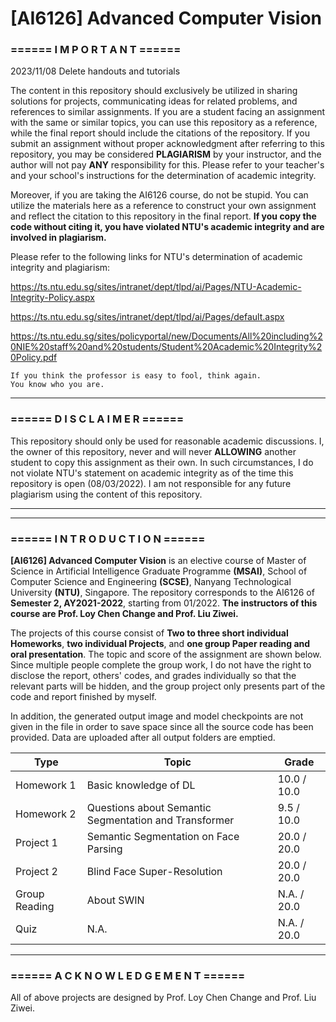 # [AI6126] Advanced Computer Vision

### **====== I M P O R T A N T ======**

2023/11/08 Delete handouts and tutorials

The content in this repository should exclusively be utilized in sharing solutions for projects, communicating ideas for related problems, and references to similar assignments. If you are a student facing an assignment with the same or similar topics, you can use this repository as a reference, while the final report should include the citations of the repository. If you submit an assignment without proper acknowledgment after referring to this repository, you may be considered **PLAGIARISM** by your instructor, and the author will not pay **ANY** responsibility for this. Please refer to your teacher's and your school's instructions for the determination of academic integrity.

Moreover, if you are taking the AI6126 course, do not be stupid. You can utilize the materials here as a reference to construct your own assignment and reflect the citation to this repository in the final report. **If you copy the code without citing it, you have violated NTU's academic integrity and are involved in plagiarism.**

Please refer to the following links for NTU's determination of academic integrity and plagiarism:

https://ts.ntu.edu.sg/sites/intranet/dept/tlpd/ai/Pages/NTU-Academic-Integrity-Policy.aspx

https://ts.ntu.edu.sg/sites/intranet/dept/tlpd/ai/Pages/default.aspx

https://ts.ntu.edu.sg/sites/policyportal/new/Documents/All%20including%20NIE%20staff%20and%20students/Student%20Academic%20Integrity%20Policy.pdf

    If you think the professor is easy to fool, think again.
    You know who you are.

---
### **====== D I S C L A I M E R ======**

This repository should only be used for reasonable academic discussions. I, the owner of this repository, never and will never **ALLOWING** another student to copy this assignment as their own. In such circumstances, I do not violate NTU's statement on academic integrity as of the time this repository is open (08/03/2022). I am not responsible for any future plagiarism using the content of this repository.

---
---
### **====== I N T R O D U C T I O N ======**
**[AI6126] Advanced Computer Vision** is an elective course of Master of Science in Artificial Intelligence Graduate Programme **(MSAI)**, School of Computer Science and Engineering **(SCSE)**, Nanyang Technological University **(NTU)**, Singapore. The repository corresponds to the AI6126 of **Semester 2, AY2021-2022**, starting from 01/2022. **The instructors of this course are Prof. Loy Chen Change and Prof. Liu Ziwei.**

The projects of this course consist of **Two to three short individual Homeworks**, **two individual Projects**, and **one group Paper reading and oral presentation**. The topic and score of the assignment are shown below. Since multiple people complete the group work, I do not have the right to disclose the report, others' codes, and grades individually so that the relevant parts will be hidden, and the group project only presents part of the code and report finished by myself.

In addition, the generated output image and model checkpoints are not given in the file in order to save space since all the source code has been provided. Data are uploaded after all output folders are emptied.

Type | Topic | Grade
------------ | ------------- | ---
Homework 1 | Basic knowledge of DL | 10.0 / 10.0
Homework 2 | Questions about Semantic Segmentation and Transformer | 9.5 / 10.0
Project 1 | Semantic Segmentation on Face Parsing | 20.0 / 20.0
Project 2 | Blind Face Super-Resolution | 20.0 / 20.0
Group Reading | About SWIN | N.A. / 20.0
Quiz | N.A. | N.A. / 20.0

---
### **====== A C K N O W L E D G E M E N T ======**

All of above projects are designed by Prof. Loy Chen Change and Prof. Liu Ziwei.
